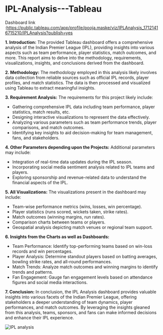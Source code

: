 # IPL-Analysis---Tableau

Dashboard link :https://public.tableau.com/app/profile/pooja.maske/viz/IPLAnalysis_17121416715210/IPLAnalysis?publish=yes

**1. Introduction:**
The provided Tableau dashboard offers a comprehensive analysis of the Indian Premier League (IPL), providing insights into various aspects such as team performance, player statistics, match outcomes, and more. This report aims to delve into the methodology, requirements, visualizations, insights, and conclusions derived from the dashboard.

**2. Methodology:**
The methodology employed in this analysis likely involves data collection from reliable sources such as official IPL records, player profiles, and match statistics. The data is then processed and visualized using Tableau to extract meaningful insights.

**3. Requirement Analysis:**
The requirements for this project likely include:
- Gathering comprehensive IPL data including team performance, player statistics, match results, etc.
- Designing interactive visualizations to represent the data effectively.
- Analyzing various parameters such as team performance trends, player comparisons, and match outcomes.
- Identifying key insights to aid decision-making for team management, fans, and stakeholders.

**4. Other Parameters depending upon the Projects:**
Additional parameters may include:
- Integration of real-time data updates during the IPL season.
- Incorporating social media sentiment analysis related to IPL teams and players.
- Exploring sponsorship and revenue-related data to understand the financial aspects of the IPL.

**5. All Visualizations:**
The visualizations present in the dashboard may include:
- Team-wise performance metrics (wins, losses, win percentage).
- Player statistics (runs scored, wickets taken, strike rates).
- Match outcomes (winning margins, run rates).
- Comparison charts between teams or players.
- Geospatial analysis depicting match venues or regional team support.

**6. Insights from the Charts as well as Dashboards:**
- Team Performance: Identify top-performing teams based on win-loss records and win percentages.
- Player Analysis: Determine standout players based on batting averages, bowling strike rates, and all-round performances.
- Match Trends: Analyze match outcomes and winning margins to identify trends and patterns.
- Fan Engagement: Gauge fan engagement levels based on attendance figures and social media interactions.

**7. Conclusion:**
In conclusion, the IPL Analysis dashboard provides valuable insights into various facets of the Indian Premier League, offering stakeholders a deeper understanding of team dynamics, player performances, and match outcomes. By leveraging the insights gleaned from this analysis, teams, sponsors, and fans can make informed decisions and enhance their IPL experience.


![IPL analysis](https://github.com/Poojamaske24/IPL-Analysis---Tableau/assets/153622264/a5dda52c-e5ae-4a49-912a-a56ebdd0bfad)


